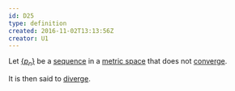 ```yaml
---
id: D25
type: definition
created: 2016-11-02T13:13:56Z
creator: U1
---
```

Let [$\{p_n\}$](D19#notation-sequence-curly-braces-x-n) be a [sequence](D19#sequence) in a [metric space](D20#metric-space) that does not [converge](D21#sequence-converges).

It is then said to [diverge](=sequence-diverges).
